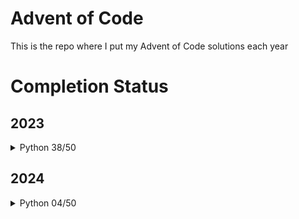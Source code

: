 # Advent of Code

This is the repo where I put my Advent of Code solutions each year

# Completion Status

## 2023

<details><summary>Python 38/50</summary>

| Day | Part 1             | Part 2             |
|-----|--------------------|--------------------|
| 01  | :white_check_mark: | :white_check_mark: |
| 02  | :white_check_mark: | :white_check_mark: |
| 03  | :white_check_mark: | :white_check_mark: |
| 04  | :white_check_mark: | :white_check_mark: |
| 05  | :white_check_mark: | :white_check_mark: |
| 06  | :white_check_mark: | :white_check_mark: |
| 07  | :white_check_mark: | :white_check_mark: |
| 08  | :white_check_mark: | :white_check_mark: |
| 09  | :white_check_mark: | :white_check_mark: |
| 10  | :white_check_mark: | :white_check_mark: |
| 11  | :white_check_mark: | :white_check_mark: |
| 12  | :white_check_mark: | :white_check_mark: |
| 13  | :white_check_mark: | :white_check_mark: |
| 14  | :white_check_mark: | :x:                |
| 15  | :white_check_mark: | :white_check_mark: |
| 16  | :white_check_mark: | :white_check_mark: |
| 17  | :white_check_mark: | :white_check_mark: |
| 18  | :white_check_mark: | :white_check_mark: |
| 19  | :white_check_mark: | :white_check_mark: |
| 20  | :x:                | :x:                |
| 21  | :white_check_mark: | :x:                |
| 22  | :x:                | :x:                |
| 23  | :x:                | :x:                |
| 24  | :x:                | :x:                |
| 25  | :x:                | :x:                |

</details>

## 2024

<details><summary>Python 04/50</summary>

| Day | Part 1             | Part 2             |
|-----|--------------------|--------------------|
| 01  | :white_check_mark: | :white_check_mark: |
| 02  | :white_check_mark: | :white_check_mark: |
| 03  | :x:                | :x:                |
| 04  | :x:                | :x:                |
| 05  | :x:                | :x:                |
| 06  | :x:                | :x:                |
| 07  | :x:                | :x:                |
| 08  | :x:                | :x:                |
| 09  | :x:                | :x:                |
| 10  | :x:                | :x:                |
| 11  | :x:                | :x:                |
| 12  | :x:                | :x:                |
| 13  | :x:                | :x:                |
| 14  | :x:                | :x:                |
| 15  | :x:                | :x:                |
| 16  | :x:                | :x:                |
| 17  | :x:                | :x:                |
| 18  | :x:                | :x:                |
| 19  | :x:                | :x:                |
| 20  | :x:                | :x:                |
| 21  | :x:                | :x:                |
| 22  | :x:                | :x:                |
| 23  | :x:                | :x:                |
| 24  | :x:                | :x:                |
| 25  | :x:                | :x:                |

</details>